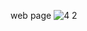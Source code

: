 

web page
![4 2](https://cloud.githubusercontent.com/assets/16989820/13328905/4ce5799c-dc17-11e5-8cd5-beeb4369f6db.PNG)

